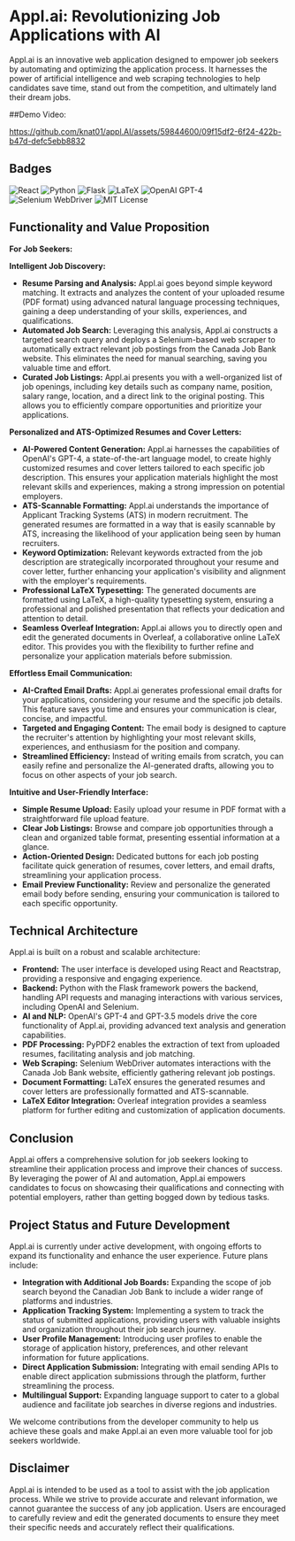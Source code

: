 # Appl.ai: Revolutionizing Job Applications with AI

Appl.ai is an innovative web application designed to empower job seekers by automating and optimizing the application process. It harnesses the power of artificial intelligence and web scraping technologies to help candidates save time, stand out from the competition, and ultimately land their dream jobs. 

##Demo Video:

https://github.com/knat01/appl.AI/assets/59844600/09f15df2-6f24-422b-b47d-defc5ebb8832



## Badges




![React](https://img.shields.io/badge/React-16.8+-blue)
![Python](https://img.shields.io/badge/Python-3.7%2B-blue)
![Flask](https://img.shields.io/badge/Flask-1.x-orange)
![LaTeX](https://img.shields.io/badge/LaTeX-Editor-green)
![OpenAI GPT-4](https://img.shields.io/badge/OpenAI%20GPT--4-Enabled-red)
![Selenium WebDriver](https://img.shields.io/badge/Selenium-WebDriver-critical)
![MIT License](https://img.shields.io/badge/license-MIT-green)


## Functionality and Value Proposition

**For Job Seekers:**

**Intelligent Job Discovery:**

*   **Resume Parsing and Analysis:** Appl.ai goes beyond simple keyword matching. It extracts and analyzes the content of your uploaded resume (PDF format) using advanced natural language processing techniques, gaining a deep understanding of your skills, experiences, and qualifications.
*   **Automated Job Search:** Leveraging this analysis, Appl.ai constructs a targeted search query and deploys a Selenium-based web scraper to automatically extract relevant job postings from the Canada Job Bank website. This eliminates the need for manual searching, saving you valuable time and effort.
*   **Curated Job Listings:**  Appl.ai presents you with a well-organized list of job openings, including key details such as company name, position, salary range, location, and a direct link to the original posting. This allows you to efficiently compare opportunities and prioritize your applications.

**Personalized and ATS-Optimized Resumes and Cover Letters:**

*   **AI-Powered Content Generation:** Appl.ai harnesses the capabilities of OpenAI's GPT-4, a state-of-the-art language model, to create highly customized resumes and cover letters tailored to each specific job description. This ensures your application materials highlight the most relevant skills and experiences, making a strong impression on potential employers.
*   **ATS-Scannable Formatting:**  Appl.ai understands the importance of Applicant Tracking Systems (ATS) in modern recruitment. The generated resumes are formatted in a way that is easily scannable by ATS, increasing the likelihood of your application being seen by human recruiters. 
*   **Keyword Optimization:**  Relevant keywords extracted from the job description are strategically incorporated throughout your resume and cover letter, further enhancing your application's visibility and alignment with the employer's requirements. 
*   **Professional LaTeX Typesetting:** The generated documents are formatted using LaTeX, a high-quality typesetting system, ensuring a professional and polished presentation that reflects your dedication and attention to detail.
*   **Seamless Overleaf Integration:** Appl.ai allows you to directly open and edit the generated documents in Overleaf, a collaborative online LaTeX editor. This provides you with the flexibility to further refine and personalize your application materials before submission.

**Effortless Email Communication:**

*   **AI-Crafted Email Drafts:** Appl.ai generates professional email drafts for your applications, considering your resume and the specific job details. This feature saves you time and ensures your communication is clear, concise, and impactful. 
*   **Targeted and Engaging Content:** The email body is designed to capture the recruiter's attention by highlighting your most relevant skills, experiences, and enthusiasm for the position and company. 
*   **Streamlined Efficiency:** Instead of writing emails from scratch, you can easily refine and personalize the AI-generated drafts, allowing you to focus on other aspects of your job search. 

**Intuitive and User-Friendly Interface:**

*   **Simple Resume Upload:** Easily upload your resume in PDF format with a straightforward file upload feature.
*   **Clear Job Listings:**  Browse and compare job opportunities through a clean and organized table format, presenting essential information at a glance.
*   **Action-Oriented Design:** Dedicated buttons for each job posting facilitate quick generation of resumes, cover letters, and email drafts, streamlining your application process.
*   **Email Preview Functionality:** Review and personalize the generated email body before sending, ensuring your communication is tailored to each specific opportunity.

## Technical Architecture

Appl.ai is built on a robust and scalable architecture:

*   **Frontend:**  The user interface is developed using React and Reactstrap, providing a responsive and engaging experience.
*   **Backend:**  Python with the Flask framework powers the backend, handling API requests and managing interactions with various services, including OpenAI and Selenium. 
*   **AI and NLP:** OpenAI's GPT-4 and GPT-3.5 models drive the core functionality of Appl.ai, providing advanced text analysis and generation capabilities. 
*   **PDF Processing:** PyPDF2 enables the extraction of text from uploaded resumes, facilitating analysis and job matching.
*   **Web Scraping:** Selenium WebDriver automates interactions with the Canada Job Bank website, efficiently gathering relevant job postings.
*   **Document Formatting:** LaTeX ensures the generated resumes and cover letters are professionally formatted and ATS-scannable. 
*   **LaTeX Editor Integration:**  Overleaf integration provides a seamless platform for further editing and customization of application documents.

## Conclusion

Appl.ai offers a comprehensive solution for job seekers looking to streamline their application process and improve their chances of success. By leveraging the power of AI and automation, Appl.ai empowers candidates to focus on showcasing their qualifications and connecting with potential employers, rather than getting bogged down by tedious tasks.  

## Project Status and Future Development

Appl.ai is currently under active development, with ongoing efforts to expand its functionality and enhance the user experience.  Future plans include:

*   **Integration with Additional Job Boards:** Expanding the scope of job search beyond the Canadian Job Bank to include a wider range of platforms and industries.
*   **Application Tracking System:** Implementing a system to track the status of submitted applications, providing users with valuable insights and organization throughout their job search journey.
*   **User Profile Management:**  Introducing user profiles to enable the storage of application history, preferences, and other relevant information for future applications.
*   **Direct Application Submission:** Integrating with email sending APIs to enable direct application submissions through the platform, further streamlining the process.
*   **Multilingual Support:**  Expanding language support to cater to a global audience and facilitate job searches in diverse regions and industries. 

We welcome contributions from the developer community to help us achieve these goals and make Appl.ai an even more valuable tool for job seekers worldwide.

## Disclaimer

Appl.ai is intended to be used as a tool to assist with the job application process. While we strive to provide accurate and relevant information, we cannot guarantee the success of any job application. Users are encouraged to carefully review and edit the generated documents to ensure they meet their specific needs and accurately reflect their qualifications.

